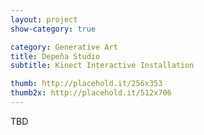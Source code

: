 ```yaml
---
layout: project
show-category: true

category: Generative Art
title: Depeña Studio
subtitle: Kinect Interactive Installation

thumb: http://placehold.it/256x353
thumb2x: http://placehold.it/512x706
---
```


TBD
